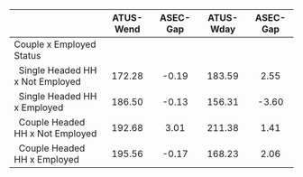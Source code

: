 
|                      |    ATUS-Wend |     ASEC-Gap |    ATUS-Wday |     ASEC-Gap |
| -------------------- | :----------: | :----------: | :----------: | :----------: |
| Couple x Employed Status |              |              |              |              |
| &nbsp;&nbsp;Single Headed HH x Not Employed |       172.28 |        -0.19 |       183.59 |         2.55 |
| &nbsp;&nbsp;Single Headed HH x Employed |       186.50 |        -0.13 |       156.31 |        -3.60 |
| &nbsp;&nbsp;Couple Headed HH x Not Employed |       192.68 |         3.01 |       211.38 |         1.41 |
| &nbsp;&nbsp;Couple Headed HH x Employed |       195.56 |        -0.17 |       168.23 |         2.06 |

